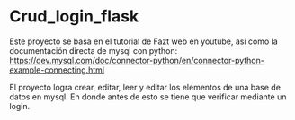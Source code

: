 # Crud_login_flask

Este proyecto se basa en el tutorial de Fazt web en youtube, así como la documentación directa de mysql con python:
https://dev.mysql.com/doc/connector-python/en/connector-python-example-connecting.html

El proyecto logra crear, editar, leer y editar los elementos de una base de datos en mysql. En donde antes de esto se tiene que verificar mediante un login. 
